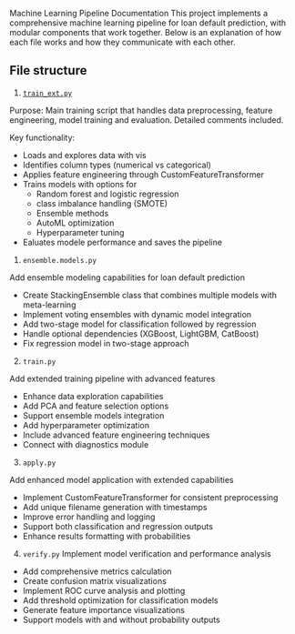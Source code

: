 Machine Learning Pipeline Documentation
This project implements a comprehensive machine learning pipeline for loan default prediction, with modular components that work together. Below is an explanation of how each file works and how they communicate with each other.


## File structure

1. [`train_ext.py`](../train_ext.py) 

Purpose: Main training script that handles data preprocessing, feature engineering, model training and evaluation. Detailed comments included.

Key functionality:
- Loads and explores data with vis
- Identifies column types (numerical vs categorical)
- Applies feature engineering through CustomFeatureTransformer
- Trains models with options for 
    - Random forest and logistic regression
    - class imbalance handling (SMOTE)
    - Ensemble methods
    - AutoML optimization
    - Hyperparameter tuning
- Ealuates modele performance and saves the pipeline


1. `ensemble.models.py`

Add ensemble modeling capabilities for loan default prediction

- Create StackingEnsemble class that combines multiple models with meta-learning
- Implement voting ensembles with dynamic model integration
- Add two-stage model for classification followed by regression
- Handle optional dependencies (XGBoost, LightGBM, CatBoost)
- Fix regression model in two-stage approach

2. `train.py`

Add extended training pipeline with advanced features

- Enhance data exploration capabilities
- Add PCA and feature selection options
- Support ensemble models integration
- Add hyperparameter optimization
- Include advanced feature engineering techniques
- Connect with diagnostics module

3. `apply.py`

Add enhanced model application with extended capabilities

- Implement CustomFeatureTransformer for consistent preprocessing
- Add unique filename generation with timestamps
- Improve error handling and logging
- Support both classification and regression outputs
- Enhance results formatting with probabilities

4. `verify.py`
Implement model verification and performance analysis

- Add comprehensive metrics calculation
- Create confusion matrix visualizations
- Implement ROC curve analysis and plotting
- Add threshold optimization for classification models
- Generate feature importance visualizations
- Support models with and without probability outputs